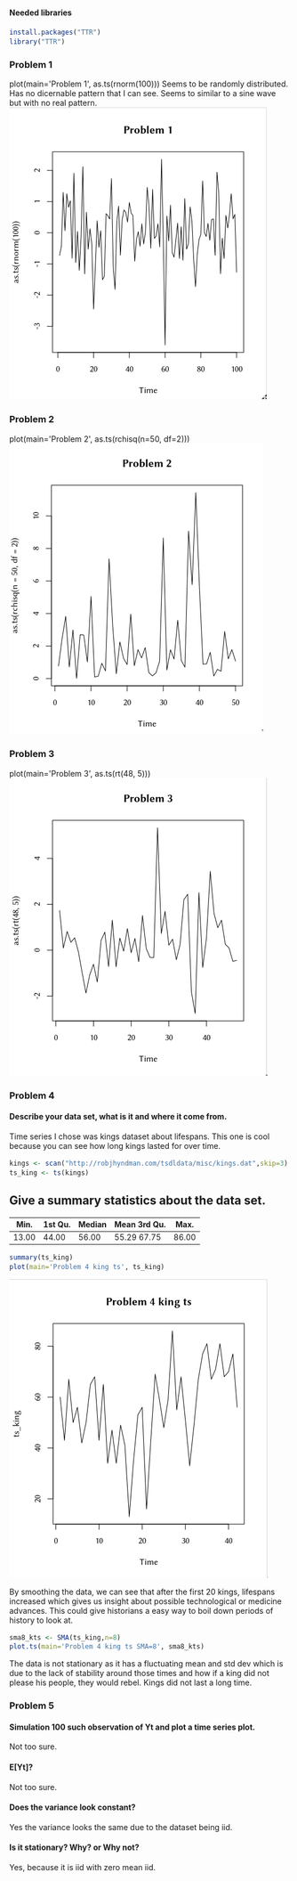 #### Needed libraries
```r
install.packages("TTR")
library("TTR")
```

### Problem 1 ###
plot(main='Problem 1', as.ts(rnorm(100)))
Seems to be randomly distributed. Has no dicernable pattern
that I can see. Seems to similar to a sine wave but with no real pattern.
![fig1](https://github.com/vladdoster/t_s/blob/master/hw_1/figs/p1.png)

### Problem 2 ###
plot(main='Problem 2', as.ts(rchisq(n=50, df=2)))
![fig1](https://github.com/vladdoster/t_s/blob/master/hw_1/figs/p2.png)


### Problem 3 ###
plot(main='Problem 3', as.ts(rt(48, 5)))
![fig1](https://github.com/vladdoster/t_s/blob/master/hw_1/figs/p3.png)


### Problem 4 ###
#### Describe your data set, what is it and where it come from.
Time series I chose was kings dataset about lifespans.
This one is cool because you can see how long kings lasted for over time.
```r
kings <- scan("http://robjhyndman.com/tsdldata/misc/kings.dat",skip=3)
ts_king <- ts(kings)
```

## Give a summary statistics about the data set.

| Min.  | 1st Qu. | Median |    Mean 3rd Qu.   |  Max. |
| ----  | ------- | ------ | ----------------- | ----- |
| 13.00 |  44.00  |  56.00 |    55.29   67.75  | 86.00 |

```r
summary(ts_king)
plot(main='Problem 4 king ts', ts_king)
```
![fig1](https://github.com/vladdoster/t_s/blob/master/hw_1/figs/p4.png)

By smoothing the data, we can see that after the first 20 kings, lifespans increased which gives us insight
about possible technological or medicine advances. This could give historians a easy way to boil down periods of history to look at.

```r
sma8_kts <- SMA(ts_king,n=8)
plot.ts(main='Problem 4 king ts SMA=8', sma8_kts)
```

The data is not stationary as it has a fluctuating mean and std dev 
which is due to the lack of stability around those times and how if a king did
not please his people, they would rebel. Kings did not last a long time.

### Problem 5 ###
#### Simulation 100 such observation of Yt and plot a time series plot.
Not too sure.

#### E[Yt]?
Not too sure.

#### Does the variance look constant?
Yes the variance looks the same due to the dataset being iid.

#### Is it stationary? Why? or Why not?
Yes, because it is iid with zero mean iid.
